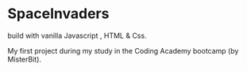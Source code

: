 # SpaceInvaders 

build with vanilla Javascript , HTML & Css.

My first project during my study in the Coding Academy bootcamp (by MisterBit). 
